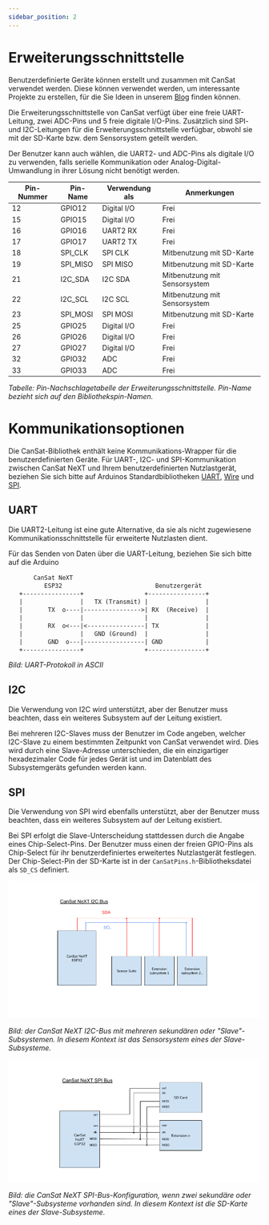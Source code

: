 ```yaml
---
sidebar_position: 2
---
```


# Erweiterungsschnittstelle

Benutzerdefinierte Geräte können erstellt und zusammen mit CanSat verwendet werden. Diese können verwendet werden, um interessante Projekte zu erstellen, für die Sie Ideen in unserem [Blog](/blog) finden können.

Die Erweiterungsschnittstelle von CanSat verfügt über eine freie UART-Leitung, zwei ADC-Pins und 5 freie digitale I/O-Pins. Zusätzlich sind SPI- und I2C-Leitungen für die Erweiterungsschnittstelle verfügbar, obwohl sie mit der SD-Karte bzw. dem Sensorsystem geteilt werden.

Der Benutzer kann auch wählen, die UART2- und ADC-Pins als digitale I/O zu verwenden, falls serielle Kommunikation oder Analog-Digital-Umwandlung in ihrer Lösung nicht benötigt werden.

| Pin-Nummer | Pin-Name | Verwendung als | Anmerkungen               |
|------------|----------|----------------|---------------------------|
| 12         | GPIO12   | Digital I/O    | Frei                      |
| 15         | GPIO15   | Digital I/O    | Frei                      |
| 16         | GPIO16   | UART2 RX       | Frei                      |
| 17         | GPIO17   | UART2 TX       | Frei                      |
| 18         | SPI_CLK  | SPI CLK        | Mitbenutzung mit SD-Karte |
| 19         | SPI_MISO | SPI MISO       | Mitbenutzung mit SD-Karte |
| 21         | I2C_SDA  | I2C SDA        | Mitbenutzung mit Sensorsystem |
| 22         | I2C_SCL  | I2C SCL        | Mitbenutzung mit Sensorsystem |
| 23         | SPI_MOSI | SPI MOSI       | Mitbenutzung mit SD-Karte |
| 25         | GPIO25   | Digital I/O    | Frei                      |
| 26         | GPIO26   | Digital I/O    | Frei                      |
| 27         | GPIO27   | Digital I/O    | Frei                      |
| 32         | GPIO32   | ADC            | Frei                      |
| 33         | GPIO33   | ADC            | Frei                      |

*Tabelle: Pin-Nachschlagetabelle der Erweiterungsschnittstelle. Pin-Name bezieht sich auf den Bibliothekspin-Namen.*

# Kommunikationsoptionen

Die CanSat-Bibliothek enthält keine Kommunikations-Wrapper für die benutzerdefinierten Geräte. Für UART-, I2C- und SPI-Kommunikation zwischen CanSat NeXT und Ihrem benutzerdefinierten Nutzlastgerät, beziehen Sie sich bitte auf Arduinos Standardbibliotheken [UART](https://docs.arduino.cc/learn/communication/uart/), [Wire](https://docs.arduino.cc/learn/communication/wire/) und [SPI](https://docs.arduino.cc/learn/communication/spi/).

## UART

Die UART2-Leitung ist eine gute Alternative, da sie als nicht zugewiesene Kommunikationsschnittstelle für erweiterte Nutzlasten dient.

Für das Senden von Daten über die UART-Leitung, beziehen Sie sich bitte auf die Arduino

```
       CanSat NeXT
          ESP32                          Benutzergerät
   +----------------+                 +----------------+
   |                |   TX (Transmit) |                |
   |       TX  o----|---------------->| RX  (Receive)  |
   |                |                 |                |
   |       RX  o<---|<----------------| TX             |
   |                |   GND (Ground)  |                |
   |       GND  o---|-----------------| GND            |
   +----------------+                 +----------------+
```
*Bild: UART-Protokoll in ASCII*


## I2C

Die Verwendung von I2C wird unterstützt, aber der Benutzer muss beachten, dass ein weiteres Subsystem auf der Leitung existiert.

Bei mehreren I2C-Slaves muss der Benutzer im Code angeben, welcher I2C-Slave zu einem bestimmten Zeitpunkt von CanSat verwendet wird. Dies wird durch eine Slave-Adresse unterschieden, die ein einzigartiger hexadezimaler Code für jedes Gerät ist und im Datenblatt des Subsystemgeräts gefunden werden kann.

## SPI

Die Verwendung von SPI wird ebenfalls unterstützt, aber der Benutzer muss beachten, dass ein weiteres Subsystem auf der Leitung existiert.

Bei SPI erfolgt die Slave-Unterscheidung stattdessen durch die Angabe eines Chip-Select-Pins. Der Benutzer muss einen der freien GPIO-Pins als Chip-Select für ihr benutzerdefiniertes erweitertes Nutzlastgerät festlegen. Der Chip-Select-Pin der SD-Karte ist in der ``CanSatPins.h``-Bibliotheksdatei als ``SD_CS`` definiert.

![CanSat NeXT I2C-Bus.](./img/i2c_bus2.png)

*Bild: der CanSat NeXT I2C-Bus mit mehreren sekundären oder "Slave"-Subsystemen. In diesem Kontext ist das Sensorsystem eines der Slave-Subsysteme.*

![CanSat NeXT SPI-Bus.](./img/spi_bus.png)

*Bild: die CanSat NeXT SPI-Bus-Konfiguration, wenn zwei sekundäre oder "Slave"-Subsysteme vorhanden sind. In diesem Kontext ist die SD-Karte eines der Slave-Subsysteme.*